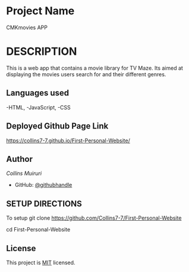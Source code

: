 # Project Name
CMKmovies APP
# DESCRIPTION 
This is a web app that contains a movie library for TV Maze. Its aimed at displaying the movies users search for and their different genres.

## Languages used
-HTML,
-JavaScript,
-CSS
## Deployed Github Page Link
https://collins7-7.github.io/First-Personal-Website/

## Author
*Collins Muiruri*
- GitHub: [@githubhandle](https://github.com/Collins7-7)

## SETUP DIRECTIONS
To setup git clone https://github.com/Collins7-7/First-Personal-Website

cd First-Personal-Website

## License
This project is [MIT](./MIT.md) licensed.


